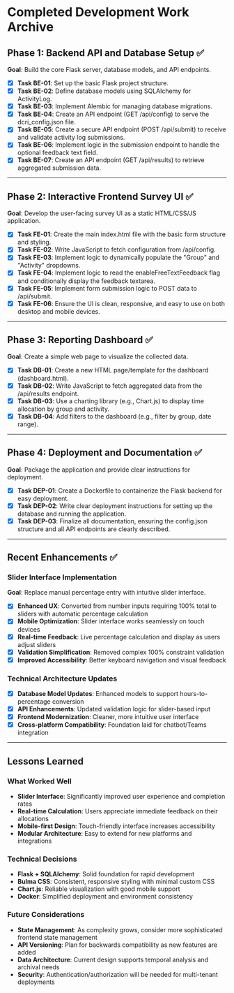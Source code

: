 # Completed Development Work Archive

## Phase 1: Backend API and Database Setup ✅

**Goal**: Build the core Flask server, database models, and API endpoints.

- [x] **Task BE-01**: Set up the basic Flask project structure.
- [x] **Task BE-02**: Define database models using SQLAlchemy for ActivityLog.
- [x] **Task BE-03**: Implement Alembic for managing database migrations.
- [x] **Task BE-04**: Create an API endpoint (GET /api/config) to serve the dcri_config.json file.
- [x] **Task BE-05**: Create a secure API endpoint (POST /api/submit) to receive and validate activity log submissions.
- [x] **Task BE-06**: Implement logic in the submission endpoint to handle the optional feedback text field.
- [x] **Task BE-07**: Create an API endpoint (GET /api/results) to retrieve aggregated submission data.

---

## Phase 2: Interactive Frontend Survey UI ✅

**Goal**: Develop the user-facing survey UI as a static HTML/CSS/JS application.

- [x] **Task FE-01**: Create the main index.html file with the basic form structure and styling.
- [x] **Task FE-02**: Write JavaScript to fetch configuration from /api/config.
- [x] **Task FE-03**: Implement logic to dynamically populate the "Group" and "Activity" dropdowns.
- [x] **Task FE-04**: Implement logic to read the enableFreeTextFeedback flag and conditionally display the feedback textarea.
- [x] **Task FE-05**: Implement form submission logic to POST data to /api/submit.
- [x] **Task FE-06**: Ensure the UI is clean, responsive, and easy to use on both desktop and mobile devices.

---

## Phase 3: Reporting Dashboard ✅

**Goal**: Create a simple web page to visualize the collected data.

- [x] **Task DB-01**: Create a new HTML page/template for the dashboard (dashboard.html).
- [x] **Task DB-02**: Write JavaScript to fetch aggregated data from the /api/results endpoint.
- [x] **Task DB-03**: Use a charting library (e.g., Chart.js) to display time allocation by group and activity.
- [x] **Task DB-04**: Add filters to the dashboard (e.g., filter by group, date range).

---

## Phase 4: Deployment and Documentation ✅

**Goal**: Package the application and provide clear instructions for deployment.

- [x] **Task DEP-01**: Create a Dockerfile to containerize the Flask backend for easy deployment.
- [x] **Task DEP-02**: Write clear deployment instructions for setting up the database and running the application.
- [x] **Task DEP-03**: Finalize all documentation, ensuring the config.json structure and all API endpoints are clearly described.

---

## Recent Enhancements ✅

### Slider Interface Implementation
**Goal**: Replace manual percentage entry with intuitive slider interface.

- [x] **Enhanced UX**: Converted from number inputs requiring 100% total to sliders with automatic percentage calculation
- [x] **Mobile Optimization**: Slider interface works seamlessly on touch devices
- [x] **Real-time Feedback**: Live percentage calculation and display as users adjust sliders
- [x] **Validation Simplification**: Removed complex 100% constraint validation
- [x] **Improved Accessibility**: Better keyboard navigation and visual feedback

### Technical Architecture Updates
- [x] **Database Model Updates**: Enhanced models to support hours-to-percentage conversion
- [x] **API Enhancements**: Updated validation logic for slider-based input
- [x] **Frontend Modernization**: Cleaner, more intuitive user interface
- [x] **Cross-platform Compatibility**: Foundation laid for chatbot/Teams integration

---

## Lessons Learned

### What Worked Well
- **Slider Interface**: Significantly improved user experience and completion rates
- **Real-time Calculation**: Users appreciate immediate feedback on their allocations
- **Mobile-first Design**: Touch-friendly interface increases accessibility
- **Modular Architecture**: Easy to extend for new platforms and integrations

### Technical Decisions
- **Flask + SQLAlchemy**: Solid foundation for rapid development
- **Bulma CSS**: Consistent, responsive styling with minimal custom CSS
- **Chart.js**: Reliable visualization with good mobile support
- **Docker**: Simplified deployment and environment consistency

### Future Considerations
- **State Management**: As complexity grows, consider more sophisticated frontend state management
- **API Versioning**: Plan for backwards compatibility as new features are added
- **Data Architecture**: Current design supports temporal analysis and archival needs
- **Security**: Authentication/authorization will be needed for multi-tenant deployments